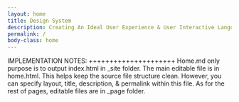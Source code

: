 ```yaml
---
layout: home
title: Design System
description: Creating An Ideal User Experience & User Interactive Language
permalink: /
body-class: home
---
```


IMPLEMENTATION NOTES:
+++++++++++++++++++++
Home.md only purpose is to output index.html in _site folder. 
The main editable file is in home.html.  This helps keep the 
source file structure clean. However, you can specify layout, 
title, description, & permalink within this file. As for the 
rest of pages, editable files are in _page folder.